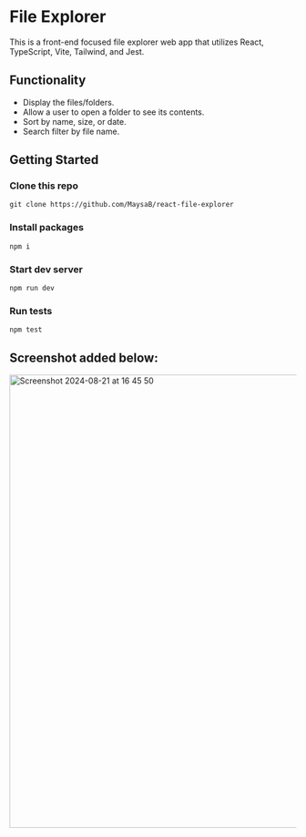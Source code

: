 # File Explorer

This is a front-end focused file explorer web app that utilizes React, TypeScript, Vite, Tailwind, and Jest.

## Functionality

- Display the files/folders.
- Allow a user to open a folder to see its contents.
- Sort by name, size, or date.
- Search filter by file name.

## Getting Started

### Clone this repo

```
git clone https://github.com/MaysaB/react-file-explorer
```
### Install packages

```
npm i
```
### Start dev server

```
npm run dev
```
### Run tests

```
npm test

```

## Screenshot added below:

<img width="796" alt="Screenshot 2024-08-21 at 16 45 50" src="https://github.com/user-attachments/assets/a8f9f5c5-e9a4-420a-9438-cda52f4000d8">
